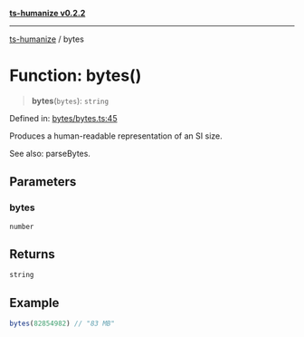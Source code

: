 [**ts-humanize v0.2.2**](../README.md)

***

[ts-humanize](../README.md) / bytes

# Function: bytes()

> **bytes**(`bytes`): `string`

Defined in: [bytes/bytes.ts:45](https://github.com/Shiv-SB/ts-humanize/blob/58c6d39c670b3b3862b4035998e27d57f6c37c48/src/bytes/bytes.ts#L45)

Produces a human-readable representation of an SI size.

See also: parseBytes.

## Parameters

### bytes

`number`

## Returns

`string`

## Example

```ts
bytes(82854982) // "83 MB"
```
